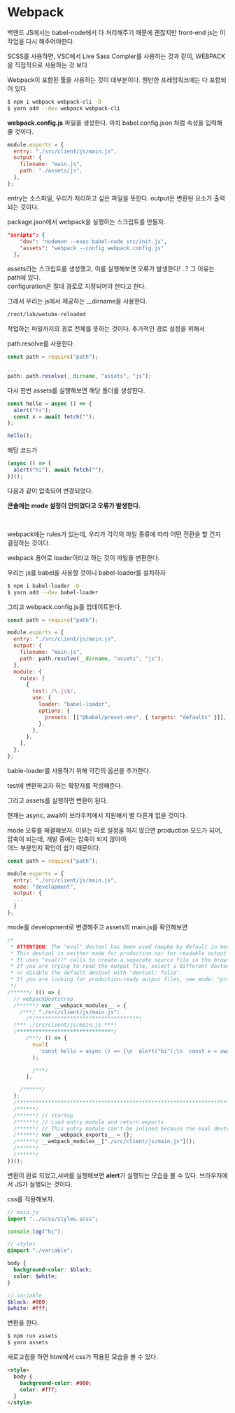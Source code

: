 # Webpack

백엔드 JS에서는 babel-node에서 다 처리해주기 때문에 괜찮지만 front-end js는 이 작업을 다시 해주어야한다.

SCSS를 사용하면, VSC에서 Live Sass Compler를 사용하는 것과 같이, WEBPACK을 직접적으로 사용하는 것 보다

Webpack이 포함된 툴을 사용하는 것이 대부분이다. 웬만한 프레임워크에는 다 포함되어 있다.

```bash
$ npm i webpack webpack-cli -D
$ yarn add --dev webpack webpack-cli
```

**webpack.config.js** 파일을 생성한다. 마치 babel.config.json 처럼 속성을 입력해줄 것이다.

```js
module.exports = {
  entry: "./src/client/js/main.js",
  output: {
    filename: "main.js",
    path: "./assets/js",
  },
};
```

entry는 소스파일, 우리가 처리하고 싶은 파일을 뜻한다. output은 변환된 요소가 출력되는 것이다.

package.json에서 webpack을 실행하는 스크립트를 만들자.

```json
"scripts": {
    "dev": "nodemon --exec babel-node src/init.js",
    "assets": "webpack --config webpack.config.js"
  },
```

assets라는 스크립트를 생성했고, 이를 실행해보면 오류가 발생한다! ..? 그 이유는 path에 있다.  
configuration은 절대 경로로 지정되어야 한다고 한다.

그래서 우리는 js에서 제공하는 \_\_dirname을 사용한다.

```bash
/root/lab/wetube-reloaded
```

작업하는 파일까지의 경로 전체를 뜻하는 것이다. 추가적인 경로 설정을 위해서

path.resolve를 사용한다.

```js
const path = require("path");

...
path: path.resolve(__dirname, "assets", "js");
```

다시 한번 assets를 실행해보면 해당 폴더를 생성한다.

```js
const hello = async () => {
  alert("hi");
  const x = await fetch("");
};

hello();
```

해당 코드가

```js
(async () => {
  alert("hi"), await fetch("");
})();
```

다음과 같이 압축되어 변경되었다.

**콘솔에는 mode 설정이 안되었다고 오류가 발생한다.**

<br>

webpack에는 rules가 있는데, 우리가 각각의 파일 종류에 따라 어떤 전환을 할 건지 결정하는 것이다.

webpack 용어로 loader이라고 하는 것이 파일을 변환한다.

우리는 js를 babel을 사용할 것이니 babel-loader를 설치하자

```bash
$ npm i babel-loader -D
$ yarn add --dev babel-loader
```

그리고 webpack.config.js를 업데이트한다.

```js
const path = require("path");

module.exports = {
  entry: "./src/client/js/main.js",
  output: {
    filename: "main.js",
    path: path.resolve(__dirname, "assets", "js"),
  },
  module: {
    rules: [
      {
        test: /\.js$/,
        use: {
          loader: "babel-loader",
          options: {
            presets: [["@babel/preset-env", { targets: "defaults" }]],
          },
        },
      },
    ],
  },
};
```

bable-loader를 사용하기 위해 약간의 옵션을 추가한다.

test에 변환하고자 하는 확장자를 작성해준다.

그리고 assets를 실행하면 변환이 된다.

현재는 async, await이 브라우저에서 지원해서 별 다른게 없을 것이다.

mode 오류를 해결해보자. 이유는 따로 설정을 하지 않으면 production 모드가 되어, 압축이 되는데, 개발 중에는 압축이 되지 않아야  
어느 부분인지 확인이 쉽기 때문이다.

```js
const path = require("path");

module.exports = {
  entry: "./src/client/js/main.js",
  mode: "development",
  output: {
  ...
  }
};
```

mode를 development로 변경해주고 assets의 main.js를 확인해보면

```js
/*
 * ATTENTION: The "eval" devtool has been used (maybe by default in mode: "development").
 * This devtool is neither made for production nor for readable output files.
 * It uses "eval()" calls to create a separate source file in the browser devtools.
 * If you are trying to read the output file, select a different devtool (https://webpack.js.org/configuration/devtool/)
 * or disable the default devtool with "devtool: false".
 * If you are looking for production-ready output files, see mode: "production" (https://webpack.js.org/configuration/mode/).
 */
/******/ (() => {
  // webpackBootstrap
  /******/ var __webpack_modules__ = {
    /***/ "./src/client/js/main.js":
      /*!*******************************!*\
  !*** ./src/client/js/main.js ***!
  \*******************************/
      /***/ () => {
        eval(
          'const hello = async () => {\n  alert("hi");\n  const x = await fetch("");\n};\nhello();\n\n//# sourceURL=webpack://wetube/./src/client/js/main.js?'
        );

        /***/
      },

    /******/
  };
  /************************************************************************/
  /******/
  /******/ // startup
  /******/ // Load entry module and return exports
  /******/ // This entry module can't be inlined because the eval devtool is used.
  /******/ var __webpack_exports__ = {};
  /******/ __webpack_modules__["./src/client/js/main.js"]();
  /******/
  /******/
})();
```

변환이 완료 되었고,서버를 실행해보면 **alert**가 실행되는 모습을 볼 수 있다. 브라우저에서 JS가 실행되는 것이다.

css를 적용해보자.

```js
// main.js
import "../scss/styles.scss";

console.log("hi");
```

```scss
// styles
@import "./variable";

body {
  background-color: $black;
  color: $white;
}
```

```scss
// variable
$black: #000;
$white: #fff;
```

변환을 한다.

```bash
$ npm run assets
$ yarn assets
```

새로고침을 하면 html에서 css가 적용된 모습을 볼 수 있다.

```html
<style>
  body {
    background-color: #000;
    color: #fff;
  }
</style>
```
